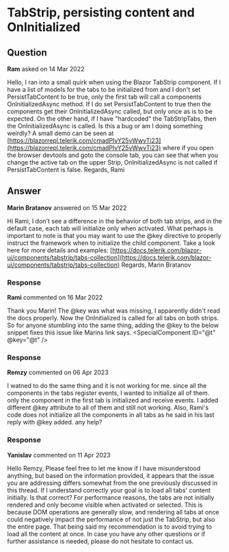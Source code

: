 # TabStrip, persisting content and OnInitialized

## Question

**Ram** asked on 14 Mar 2022

Hello, I ran into a small quirk when using the Blazor TabStrip component. If I have a list of models for the tabs to be initialized from and I don't set PersistTabContent to be true, only the first tab will call a components OnInitializedAsync method. If I do set PersistTabContent to true then the components get their OnInitializedAsync called, but only once as is to be expected. On the other hand, if I have "hardcoded" the TabStripTabs, then the OnInitializedAsync is called. Is this a bug or am I doing something weirdly? A small demo can be seen at [https://blazorrepl.telerik.com/cmadPIvY25vWwvTi23](https://blazorrepl.telerik.com/cmadPIvY25vWwvTi23) where if you open the browser devtools and goto the console tab, you can see that when you change the active tab on the upper Strip, OnInitializedAsync is not called if PersistTabContent is false. Regards, Rami

## Answer

**Marin Bratanov** answered on 15 Mar 2022

Hi Rami, I don't see a difference in the behavior of both tab strips, and in the default case, each tab will initialize only when activated. What perhaps is important to note is that you may want to use the @key directive to properly instruct the framework when to initialize the child component. Take a look here for more details and examples: [https://docs.telerik.com/blazor-ui/components/tabstrip/tabs-collection](https://docs.telerik.com/blazor-ui/components/tabstrip/tabs-collection) Regards, Marin Bratanov

### Response

**Rami** commented on 16 Mar 2022

Thank you Marin! The @key was what was missing, I apparently didn't read the docs properly. Now the OnInitialized is called for all tabs on both strips. So for anyone stumbling into the same thing, adding the @key to the below snippet fixes this issue like Marins link says. <TabStripTab Title="@t.ToString()"> <SpecialComponent ID="@t" @key="@t" /> </TabStripTab>

### Response

**Remzy** commented on 06 Apr 2023

I watned to do the same thing and it is not working for me. since all the components in the tabs register events, I wanted to initialize all of them. only the component in the first tab is initialized and receive events. I added different @key attribute to all of them and still not working. Also, Rami's code does not initialize all the components in all tabs as he said in his last reply with @key added. any help?

### Response

**Yanislav** commented on 11 Apr 2023

Hello Remzy, Please feel free to let me know if I have misunderstood anything, but based on the information provided, it appears that the issue you are addressing differs somewhat from the one previously discussed in this thread. If I understand correctly your goal is to load all tabs' content initially. Is that correct? For performance reasons, the tabs are not initially rendered and only become visible when activated or selected. This is because DOM operations are generally slow, and rendering all tabs at once could negatively impact the performance of not just the TabStrip, but also the entire page. That being said my recommendation is to avoid trying to load all the content at once. In case you have any other questions or if further assistance is needed, please do not hesitate to contact us.
